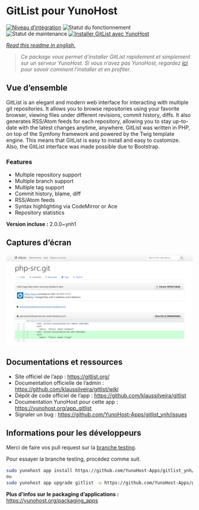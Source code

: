 <!--
N.B.: This README was automatically generated by https://github.com/YunoHost/apps/tree/master/tools/README-generator
It shall NOT be edited by hand.
-->

# GitList pour YunoHost

[![Niveau d’intégration](https://dash.yunohost.org/integration/gitlist.svg)](https://dash.yunohost.org/appci/app/gitlist) ![Statut du fonctionnement](https://ci-apps.yunohost.org/ci/badges/gitlist.status.svg) ![Statut de maintenance](https://ci-apps.yunohost.org/ci/badges/gitlist.maintain.svg)
[![Installer GitList avec YunoHost](https://install-app.yunohost.org/install-with-yunohost.svg)](https://install-app.yunohost.org/?app=gitlist)

*[Read this readme in english.](./README.md)*

> *Ce package vous permet d’installer GitList rapidement et simplement sur un serveur YunoHost.
Si vous n’avez pas YunoHost, regardez [ici](https://yunohost.org/#/install) pour savoir comment l’installer et en profiter.*

## Vue d’ensemble

GitList is an elegant and modern web interface for interacting with multiple git repositories. It allows you to browse repositories using your favorite browser, viewing files under different revisions, commit history, diffs. It also generates RSS/Atom feeds for each repository, allowing you to stay up-to-date with the latest changes anytime, anywhere. GitList was written in PHP, on top of the Symfony framework and powered by the Twig template engine. This means that GitList is easy to install and easy to customize. Also, the GitList interface was made possible due to Bootstrap.

### Features

- Multiple repository support
- Multiple branch support
- Multiple tag support
- Commit history, blame, diff
- RSS/Atom feeds
- Syntax highlighting via CodeMirror or Ace
- Repository statistics


**Version incluse :** 2.0.0~ynh1

## Captures d’écran

![Capture d’écran de GitList](./doc/screenshots/screenshot.png)

## Documentations et ressources

* Site officiel de l’app : <https://gitlist.org/>
* Documentation officielle de l’admin : <https://github.com/klaussilveira/gitlist/wiki>
* Dépôt de code officiel de l’app : <https://github.com/klaussilveira/gitlist>
* Documentation YunoHost pour cette app : <https://yunohost.org/app_gitlist>
* Signaler un bug : <https://github.com/YunoHost-Apps/gitlist_ynh/issues>

## Informations pour les développeurs

Merci de faire vos pull request sur la [branche testing](https://github.com/YunoHost-Apps/gitlist_ynh/tree/testing).

Pour essayer la branche testing, procédez comme suit.

``` bash
sudo yunohost app install https://github.com/YunoHost-Apps/gitlist_ynh/tree/testing --debug
ou
sudo yunohost app upgrade gitlist -u https://github.com/YunoHost-Apps/gitlist_ynh/tree/testing --debug
```

**Plus d’infos sur le packaging d’applications :** <https://yunohost.org/packaging_apps>